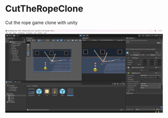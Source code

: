 # CutTheRopeClone
Cut the rope game clone with unity

![Project image](https://github.com/ahmettopak/CutTheRopeClone/blob/main/CutTheRopeClone.png)
